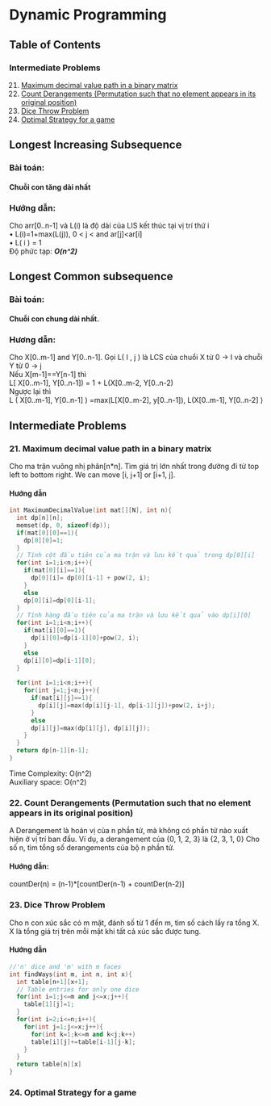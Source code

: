# Dynamic Programming

## Table of Contents

### Intermediate Problems
21. [Maximum decimal value path in a binary matrix](#21-maximum-decimal-value-path-in-a-binary-matrix)
22. [Count Derangements (Permutation such that no element appears in its original position)](#22-count-derangements-permutation-such-that-no-element-appears-in-its-original-position)
23. [Dice Throw Problem](#23-dice-throw-problem)
24. [Optimal Strategy for a game](#24-optima-strtegy-for-a-game)

## Longest Increasing Subsequence
### Bài toán:
#### Chuỗi con tăng dài nhất
### Hướng dẫn:
Cho arr[0..n-1] và L(i) là độ dài của LIS kết thúc tại vị trí thứ i <br/>
•	L(i)=1+max(L(j)), 0 < j <  and ar[j]<ar[i] <br/>
•	L( i ) = 1 <br/>
Độ phức tạp: ***O(n^2)*** <br/>

## Longest Common subsequence
### Bài toán:
#### Chuỗi con chung dài nhất.
### Hương dẫn:
Cho X[0..m-1] and Y[0..n-1]. Gọi L( I , j ) là LCS của chuổi X từ 0 -> I và chuỗi Y từ 0 -> j <br/>
Nếu X[m-1]==Y[n-1] thì <br/>
L[ X[0..m-1], Y[0..n-1]) = 1 + L(X[0..m-2, Y[0..n-2) <br/>
Ngược lại thì <br/>
L ( X[0..m-1], Y[0..n-1] ) =max(L[X[0..m-2], y[0..n-1]), L(X[0..m-1], Y[0..n-2] ) <br/>

## Intermediate Problems
### 21. Maximum decimal value path in a binary matrix
Cho ma trận vuông nhị phân[n*n]. Tìm giá trị lớn nhất trong đường đi từ top left to bottom right.
We can move [i, j+1] or [i+1, j].

#### Hướng dẫn
```cpp
int MaximumDecimalValue(int mat[][N], int n){
  int dp[n][n];
  memset(dp, 0, sizeof(dp));
  if(mat[0][0]==1){
    dp[0][0]=1;
  }
  // Tính cột đầu tiên của ma trận và lưu kết quả trong dp[0][i]
  for(int i=1;i<n;i++){
    if(mat[0][i]==1){
      dp[0][i]= dp[0][i-1] + pow(2, i);
    }
    else
    dp[0][i]=dp[0][i-1];
  }
  // Tính hàng đầu tiên của ma trận và lưu kết quả vào dp[i][0]
  for(int i=1;i<n;i++){
    if(mat[i][0]==1){
      dp[i][0]=dp[i-1][0]+pow(2, i);
    }
    else
    dp[i][0]=dp[i-1][0];
  }
  
  for(int i=1;i<n;i++){
    for(int j=1;j<n;j++){
      if(mat[i][j]==1){
        dp[i][j]=max(dp[i][j-1], dp[i-1][j])+pow(2, i+j);
      }
      else
      dp[i][j]=max(dp[i][j], dp[i][j]);
    }
  }
  return dp[n-1][n-1]; 
}
```
Time Complexity: O(n^2) <br/>
Auxiliary space: O(n^2)
### 22. Count Derangements (Permutation such that no element appears in its original position)
A Derangement là hoán vị của n phần tử, mà không có phần tử nào xuất hiện ở vị trí ban đầu.
Ví dụ, a derangement của {0, 1, 2, 3} là {2, 3, 1, 0}
Cho số n, tìm tổng số derangements của bộ n phần tử.
#### Hướng dẫn:
countDer(n) = (n-1)*[countDer(n-1) +  countDer(n-2)]
### 23. Dice Throw Problem
Cho n con xúc sắc có m mặt, đánh số từ 1 đến m, tìm số cách lấy ra tổng X. X là tổng giá trị trên mỗi mặt khi tất cả xúc sắc được tung.
#### Hướng dẫn
``` cpp
//'n' dice and 'm' with m faces 
int findWays(int m, int n, int x){
  int table[n+1][x+1];
  // Table entries for only one dice
  for(int i=1;j<=m and j<=x;j++){
    table[1][j]=1;
  }
  for(int i=2;i<=n;i++){
    for(int j=1;j<=x;j++){
      for(int k=1;k<=m and k<j;k++)
      table[i][j]+=table[i-1][j-k];
    }
  }
  return table[n][x]
}
```
### 24. Optimal Strategy for a game
